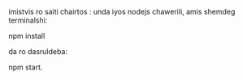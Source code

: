 imistvis ro saiti chairtos :
unda iyos nodejs chawerili, amis shemdeg
terminalshi:

  npm install

da ro dasruldeba:

  npm start.
